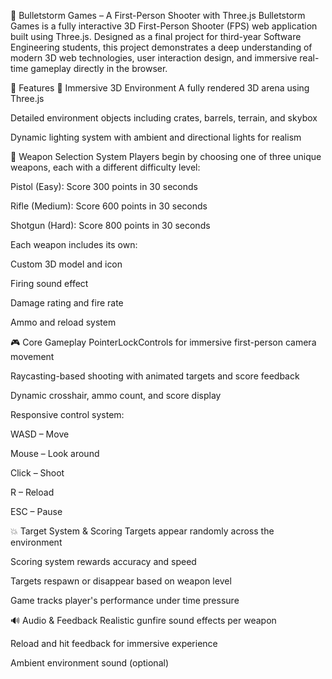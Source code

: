 🎯 Bulletstorm Games – A First-Person Shooter with Three.js
Bulletstorm Games is a fully interactive 3D First-Person Shooter (FPS) web application built using Three.js. Designed as a final project for third-year Software Engineering students, this project demonstrates a deep understanding of modern 3D web technologies, user interaction design, and immersive real-time gameplay directly in the browser.

🌟 Features
🧱 Immersive 3D Environment
A fully rendered 3D arena using Three.js

Detailed environment objects including crates, barrels, terrain, and skybox

Dynamic lighting system with ambient and directional lights for realism

🔫 Weapon Selection System
Players begin by choosing one of three unique weapons, each with a different difficulty level:

Pistol (Easy): Score 300 points in 30 seconds

Rifle (Medium): Score 600 points in 30 seconds

Shotgun (Hard): Score 800 points in 30 seconds

Each weapon includes its own:

Custom 3D model and icon

Firing sound effect

Damage rating and fire rate

Ammo and reload system

🎮 Core Gameplay
PointerLockControls for immersive first-person camera movement

Raycasting-based shooting with animated targets and score feedback

Dynamic crosshair, ammo count, and score display

Responsive control system:

WASD – Move

Mouse – Look around

Click – Shoot

R – Reload

ESC – Pause

💥 Target System & Scoring
Targets appear randomly across the environment

Scoring system rewards accuracy and speed

Targets respawn or disappear based on weapon level

Game tracks player's performance under time pressure

🔊 Audio & Feedback
Realistic gunfire sound effects per weapon

Reload and hit feedback for immersive experience

Ambient environment sound (optional)
